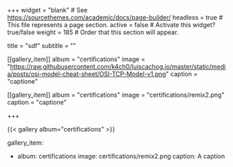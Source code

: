+++
widget = "blank"  # See https://sourcethemes.com/academic/docs/page-builder/
headless = true  # This file represents a page section.
active = false  # Activate this widget? true/false
weight = 185  # Order that this section will appear.

title = "sdf"
subtitle = ""


[[gallery_item]]
  album = "certifications"
  image = "https://raw.githubusercontent.com/k4ch0/luiscachog.io/master/static/media/posts/osi-model-cheat-sheet/OSI-TCP-Model-v1.png"
  caption = "captione"

[[gallery_item]]
  album = "certifications"
  image = "certifications/remix2.png"
  caption = "captione"

+++

{{< gallery album="certifications" >}}

gallery_item:
 - album: certifications
   image: certifications/remix2.png
   caption: A caption
